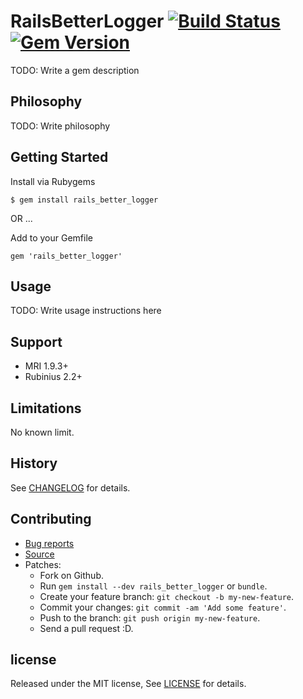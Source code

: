 # RailsBetterLogger [![Build Status](https://travis-ci.org/zw963/rails_better_logger.svg?branch=master)](https://travis-ci.org/zw963/rails_better_logger) [![Gem Version](https://badge.fury.io/rb/rails_better_logger.svg)](http://badge.fury.io/rb/rails_better_logger)

TODO: Write a gem description

## Philosophy

TODO: Write philosophy

## Getting Started

Install via Rubygems

    $ gem install rails_better_logger

OR ...

Add to your Gemfile

    gem 'rails_better_logger'

## Usage

TODO: Write usage instructions here

## Support

  * MRI 1.9.3+
  * Rubinius 2.2+

## Limitations

No known limit.

## History

  See [CHANGELOG](https://github.com/zw963/rails_better_logger/blob/master/CHANGELOG) for details.

## Contributing

  * [Bug reports](https://github.com/zw963/rails_better_logger/issues)
  * [Source](https://github.com/zw963/rails_better_logger)
  * Patches:
    * Fork on Github.
    * Run `gem install --dev rails_better_logger` or `bundle`.
    * Create your feature branch: `git checkout -b my-new-feature`.
    * Commit your changes: `git commit -am 'Add some feature'`.
    * Push to the branch: `git push origin my-new-feature`.
    * Send a pull request :D.

## license

Released under the MIT license, See [LICENSE](https://github.com/zw963/rails_better_logger/blob/master/LICENSE) for details.
